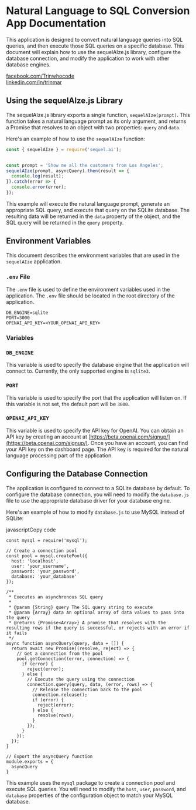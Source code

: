 # Natural Language to SQL Conversion App Documentation

This application is designed to convert natural language queries into SQL queries, and then execute those SQL queries on a specific database. This document will explain how to use the sequelAIze.js library, configure the database connection, and modify the application to work with other database engines.

[facebook.com/Trinwhocode](https://www.facebook.com/Trinwhocode)  
[linkedin.com/in/trinmar](https://www.linkedin.com/in/trinmar)

## Using the sequelAIze.js Library

The sequelAIze.js library exports a single function, `sequelAIze(prompt)`. This function takes a natural language prompt as its only argument, and returns a Promise that resolves to an object with two properties: `query` and `data`.

Here's an example of how to use the `sequelAIze` function:


```javascript
const { sequelAIze } = require('sequel.ai');


const prompt = 'Show me all the customers from Los Angeles';
sequelAIze(prompt, asyncQuery).then(result => {
  console.log(result);
}).catch(error => {
  console.error(error);
});
``` 

This example will execute the natural language prompt, generate an appropriate SQL query, and execute that query on the SQLite database. The resulting data will be returned in the `data` property of the object, and the SQL query will be returned in the `query` property.

## Environment Variables

This document describes the environment variables that are used in the `sequelAIze` application.

### `.env` File

The `.env` file is used to define the environment variables used in the application. The `.env` file should be located in the root directory of the application.

```dotenv
DB_ENGINE=sqlite
PORT=3000
OPENAI_API_KEY=<YOUR_OPENAI_API_KEY>
``` 

### Variables

### `DB_ENGINE`

This variable is used to specify the database engine that the application will connect to. Currently, the only supported engine is `sqlite3`.

### `PORT`

This variable is used to specify the port that the application will listen on. If this variable is not set, the default port will be `3000`.

### `OPENAI_API_KEY`

This variable is used to specify the API key for OpenAI. You can obtain an API key by creating an account at [https://beta.openai.com/signup/](https://beta.openai.com/signup/). Once you have an account, you can find your API key on the dashboard page. The API key is required for the natural language processing part of the application.

## Configuring the Database Connection

The application is configured to connect to a SQLite database by default. To configure the database connection, you will need to modify the `database.js` file to use the appropriate database driver for your database engine.

Here's an example of how to modify `database.js` to use MySQL instead of SQLite:

javascriptCopy code

```javascript// Import the MySQL module
const mysql = require('mysql');

// Create a connection pool
const pool = mysql.createPool({
  host: 'localhost',
  user: 'your_username',
  password: 'your_password',
  database: 'your_database'
});

/**
 * Executes an asynchronous SQL query
 * 
 * @param {String} query The SQL query string to execute
 * @param {Array} data An optional array of data values to pass into the query
 * @returns {Promise<Array>} A promise that resolves with the resulting rows if the query is successful, or rejects with an error if it fails
 */
async function asyncQuery(query, data = []) {
  return await new Promise((resolve, reject) => {
    // Get a connection from the pool
    pool.getConnection((error, connection) => {
      if (error) {
        reject(error);
      } else {
        // Execute the query using the connection
        connection.query(query, data, (error, rows) => {
          // Release the connection back to the pool
          connection.release();
          if (error) {
            reject(error);
          } else {
            resolve(rows);
          }
        });
      }
    });
  });
}

// Export the asyncQuery function
module.exports = {
  asyncQuery
}
``` 

This example uses the `mysql` package to create a connection pool and execute SQL queries. You will need to modify the `host`, `user`, `password`, and `database` properties of the configuration object to match your MySQL database.